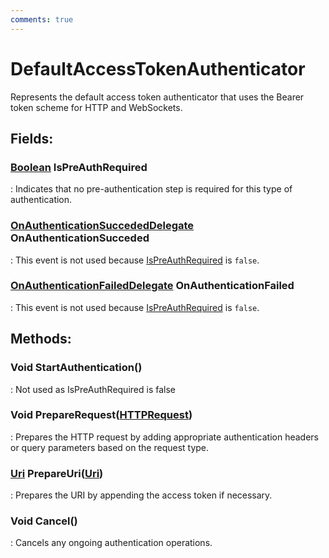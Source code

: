 ```yaml
---
comments: true
---
```

# DefaultAccessTokenAuthenticator

Represents the default access token authenticator that uses the Bearer token scheme for HTTP and WebSockets. 

## **Fields**:
### **[Boolean](https://learn.microsoft.com/en-us/dotnet/api/System.Boolean) IsPreAuthRequired**
: Indicates that no pre-authentication step is required for this type of authentication. 
### **[OnAuthenticationSuccededDelegate](../SignalR/OnAuthenticationSuccededDelegate.md) OnAuthenticationSucceded**
: This event is not used because [IsPreAuthRequired](#boolean-ispreauthrequired) is `false`. 
### **[OnAuthenticationFailedDelegate](../SignalR/OnAuthenticationFailedDelegate.md) OnAuthenticationFailed**
: This event is not used because [IsPreAuthRequired](#boolean-ispreauthrequired) is `false`. 
## **Methods**:

### Void StartAuthentication()
: Not used as IsPreAuthRequired is false 

### Void PrepareRequest([HTTPRequest](../../../HTTP/api-reference/HTTP/HTTPRequest.md))
: Prepares the HTTP request by adding appropriate authentication headers or query parameters based on the request type. 

### [Uri](https://learn.microsoft.com/en-us/dotnet/api/System.Uri) PrepareUri([Uri](https://learn.microsoft.com/en-us/dotnet/api/System.Uri))
: Prepares the URI by appending the access token if necessary. 

### Void Cancel()
: Cancels any ongoing authentication operations. 
